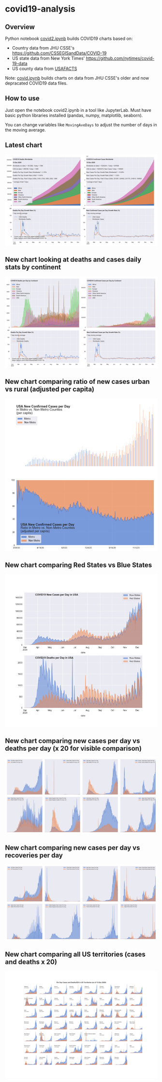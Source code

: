 # covid19-analysis

## Overview
Python notebook [covid2.ipynb](https://github.com/danlaw/covid19-analysis/blob/master/covid2.ipynb) builds COVID19 charts based on:
* Country data from JHU CSSE's https://github.com/CSSEGISandData/COVID-19
* US state data from New York Times' https://github.com/nytimes/covid-19-data
* US county data from [USAFACTS](https://usafacts.org/visualizations/coronavirus-covid-19-spread-map/)

Note: [covid.ipynb](https://github.com/danlaw/covid19-analysis/blob/master/covid.ipynb) builds charts on data from JHU CSSE's older and now depracated COVID19 data files.

## How to use
Just open the notebook covid2.ipynb in a tool like JupyterLab. Must have basic python libraries installed (pandas, numpy, matplotlib, seaborn).

You can change variables like ``MovingAveDays`` to adjust the number of days in the moving average.

## Latest chart
![Latest chart](charts/20201213-covid19-chart.png)

## New chart looking at deaths and cases daily stats by continent
![Comparison chart](charts/20201213-covid19-chart-perday.png)

## New chart comparing ratio of new cases urban vs rural (adjusted per capita)
![Urban rural per capita chart](charts/20201213-US-counties-urban-vs-rural-per-capita.png)

## New chart comparing Red States vs Blue States
![Red vs Blue chart](charts/20201213-compare-daily-red-vs-blue-states.png)

## New chart comparing new cases per day vs deaths per day (x 20 for visible comparison)
![Comparison chart](charts/20201213-comparison-chart.png)

## New chart comparing new cases per day vs recoveries per day
![Recovery chart](charts/20201213-comparison-recovery-chart.png)

## New chart comparing all US territories (cases and deaths x 20)
![Territories chart](charts/20201213-compare-US-territories.png)

